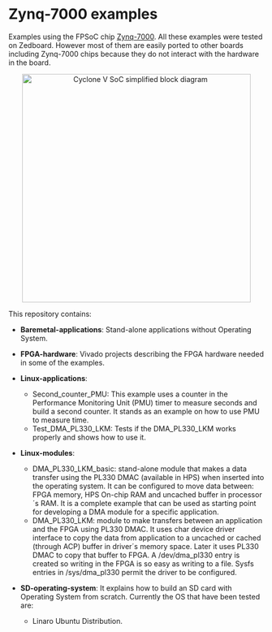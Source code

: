Zynq-7000 examples
==================

Examples using the FPSoC chip [Zynq-7000](https://www.xilinx.com/products/silicon-devices/soc/zynq-7000.html).
All these examples were tested on Zedboard. However most of them are easily ported
to other boards including Zynq-7000 chips because they do not interact with the
hardware in the board.

<p align="center">
  <img src="https://github.com/lcostas/Zynq7000-examples/raw/master/Zynq7000.png" width="450" align="middle" alt="Cyclone V SoC simplified block diagram" />
</p>

This repository contains:

* **Baremetal-applications**: Stand-alone applications without Operating System.

* **FPGA-hardware**: Vivado projects describing the FPGA hardware needed in some of the examples.

* **Linux-applications**:
	* Second_counter_PMU: This example uses a counter in the Performance Monitoring Unit (PMU) timer to measure seconds and build a second counter. It stands as an example on how to use PMU to measure time.
	* Test_DMA_PL330_LKM: Tests if the DMA_PL330_LKM works properly and shows how to use it.

* **Linux-modules**:
	* DMA_PL330_LKM_basic: stand-alone module that makes a data transfer using the PL330 DMAC (available in HPS) when inserted into the operating system. It can be configured to move data between: FPGA memory, HPS On-chip RAM and uncached buffer in processor´s RAM. It is a complete example that can be used as starting point for developing a DMA module for a specific application.
	* DMA_PL330_LKM: module to make transfers between an application and the FPGA using PL330 DMAC. It uses char device driver interface to copy the data from application to a uncached or cached (through ACP) buffer in driver´s memory space. Later it uses PL330 DMAC to copy that buffer to FPGA. A /dev/dma_pl330 entry is created so writing in the FPGA is so easy as writing to a file. Sysfs entries in /sys/dma_pl330 permit the driver to be configured.

* **SD-operating-system**: It explains how to build an SD card with Operating System from scratch.
  Currently the OS that have been tested are:
	* Linaro Ubuntu Distribution.
